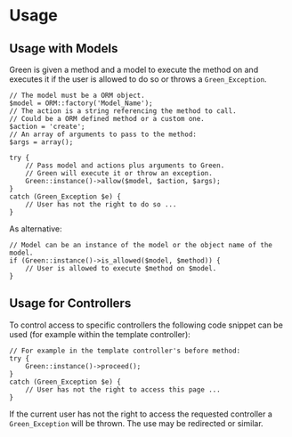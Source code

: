 # Usage

## Usage with Models

Green is given a method and a model to execute the method on and executes it if the user is allowed to do so or throws a `Green_Exception`.

    // The model must be a ORM object.
    $model = ORM::factory('Model_Name'); 
    // The action is a string referencing the method to call.
    // Could be a ORM defined method or a custom one.
    $action = 'create'; 
    // An array of arguments to pass to the method:
    $args = array();

    try {
        // Pass model and actions plus arguments to Green.
        // Green will execute it or throw an exception.
        Green::instance()->allow($model, $action, $args);
    }
    catch (Green_Exception $e) {
        // User has not the right to do so ...
    }
    
As alternative:

    // Model can be an instance of the model or the object name of the model.
    if (Green::instance()->is_allowed($model, $method)) {
        // User is allowed to execute $method on $model.
    }

## Usage for Controllers

To control access to specific controllers the following code snippet can be used (for example within the template controller):

    // For example in the template controller's before method:
    try {
        Green::instance()->proceed();
    }
    catch (Green_Exception $e) {
        // User has not the right to access this page ...
    }

If the current user has not the right to access the requested controller a `Green_Exception` will be thrown. The use may be redirected or similar.

